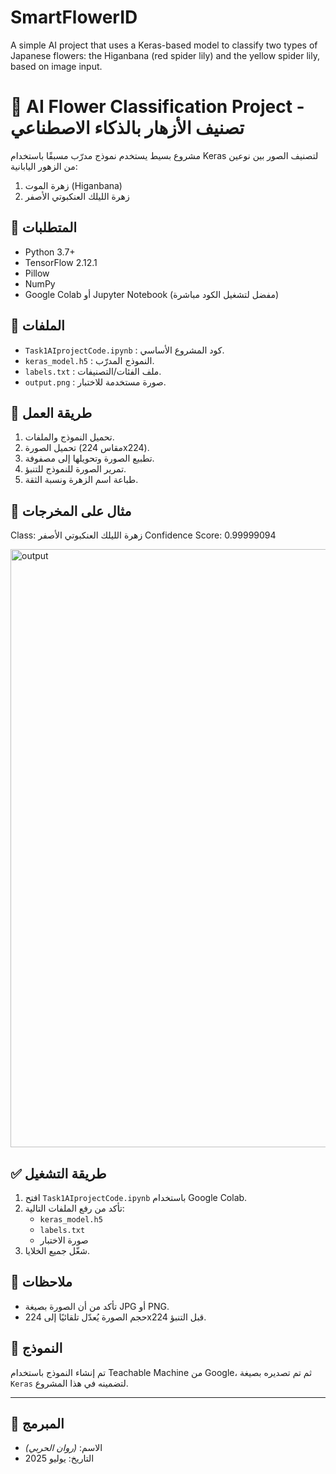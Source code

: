# SmartFlowerID
 A simple AI project that uses a Keras-based model to classify two types of Japanese flowers: the Higanbana (red spider lily) and the yellow spider lily, based on image input.
# 🌸 AI Flower Classification Project - تصنيف الأزهار بالذكاء الاصطناعي

مشروع بسيط يستخدم نموذج مدرّب مسبقًا باستخدام Keras لتصنيف الصور بين نوعين من الزهور اليابانية:

1. زهرة الموت (Higanbana)
2. زهرة الليلك العنكبوتي الأصفر

## 🔧 المتطلبات

- Python 3.7+
- TensorFlow 2.12.1
- Pillow
- NumPy
- Google Colab أو Jupyter Notebook (مفضل لتشغيل الكود مباشرة)

## 📁 الملفات

- `Task1AIprojectCode.ipynb` : كود المشروع الأساسي.
- `keras_model.h5` : النموذج المدرّب.
- `labels.txt` : ملف الفئات/التصنيفات.
- `output.png` : صورة مستخدمة للاختبار.

## 🧠 طريقة العمل

1. تحميل النموذج والملفات.
2. تحميل الصورة (مقاس 224x224).
3. تطبيع الصورة وتحويلها إلى مصفوفة.
4. تمرير الصورة للنموذج للتنبؤ.
5. طباعة اسم الزهرة ونسبة الثقة.

## 📸 مثال على المخرجات
Class: زهرة الليلك العنكبوتي الأصفر
Confidence Score: 0.99999094

<img width="957" alt="output" src="https://github.com/user-attachments/assets/b8f70218-477e-4dbb-a488-ebeeedcd993d" />

## ✅ طريقة التشغيل

1. افتح `Task1AIprojectCode.ipynb` باستخدام Google Colab.
2. تأكد من رفع الملفات التالية:
   - `keras_model.h5`
   - `labels.txt`
   - صورة الاختبار
3. شغّل جميع الخلايا.

## 📝 ملاحظات

- تأكد من أن الصورة بصيغة JPG أو PNG.
- حجم الصورة يُعدّل تلقائيًا إلى 224x224 قبل التنبؤ.

## 🧠 النموذج

تم إنشاء النموذج باستخدام Teachable Machine من Google، ثم تم تصديره بصيغة `Keras` لتضمينه في هذا المشروع.

---

## 👤 المبرمج

- الاسم: *(روان الحربي)*
- التاريخ: يوليو 2025
